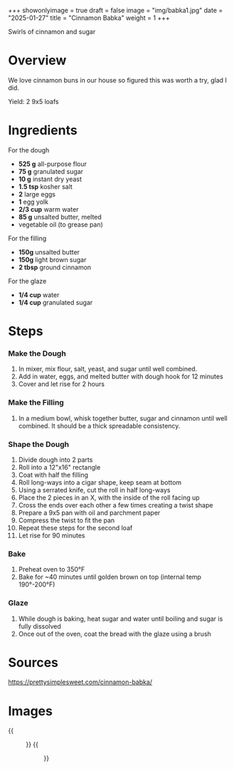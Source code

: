 +++
showonlyimage = true
draft = false
image = "img/babka1.jpg"
date = "2025-01-27"
title = "Cinnamon Babka"
weight = 1
+++

Swirls of cinnamon and sugar
<!--more-->

# Overview
We love cinnamon buns in our house so figured this was worth a try, glad I did.

Yield: 2 9x5 loafs

# Ingredients

For the dough
* **525 g** all-purpose flour
* **75 g** granulated sugar
* **10 g** instant dry yeast
* **1.5 tsp** kosher salt
* **2** large eggs
* **1** egg yolk
* **2/3 cup** warm water
* **85 g** unsalted butter, melted
* vegetable oil (to grease pan)

For the filling
* **150g** unsalted butter
* **150g** light brown sugar
* **2 tbsp** ground cinnamon

For the glaze
* **1/4 cup** water
* **1/4 cup** granulated sugar

# Steps
### Make the Dough
1. In mixer, mix flour, salt, yeast, and sugar until well combined.
2. Add in water, eggs, and melted butter with dough hook for 12 minutes
3. Cover and let rise for 2 hours

### Make the Filling
1. In a medium bowl, whisk together butter, sugar and cinnamon until well combined. It should be a thick spreadable consistency.

### Shape the Dough
1. Divide dough into 2 parts
2. Roll into a 12"x16" rectangle
3. Coat with half the filling
4. Roll long-ways into a cigar shape, keep seam at bottom
5. Using a serrated knife, cut the roll in half long-ways 
6. Place the 2 pieces in an X, with the inside of the roll facing up
7. Cross the ends over each other a few times creating a twist shape
8. Prepare a 9x5 pan with oil and parchment paper
9. Compress the twist to fit the pan
10. Repeat these steps for the second loaf
11. Let rise for 90 minutes

### Bake
1. Preheat oven to 350°F
2. Bake for ~40 minutes until golden brown on top (internal temp 190°-200°F)

### Glaze
1. While dough is baking, heat sugar and water until boiling and sugar is fully dissolved 
2. Once out of the oven, coat the bread with the glaze using a brush

# Sources
https://prettysimplesweet.com/cinnamon-babka/

# Images
{{<figure src="/img/babka1.jpg" link="/img/babka1.jpg" alt="babka1" height="300px">}}
{{<figure src="/img/babka2.jpg" link="/img/babka2.jpg" alt="babka2" height="300px">}}